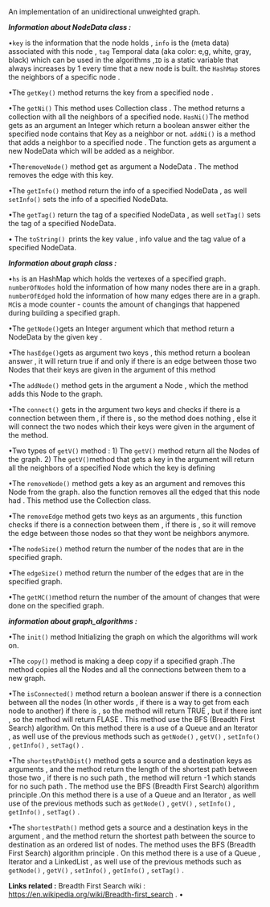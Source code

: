 ﻿An implementation of an unidirectional unweighted graph.

***Information about NodeData class :***

•`key` is the information that the node holds , `info` is the (meta data) associated with this node , `tag` Temporal data (aka color: e,g, white, gray, black)  which can be used in the algorithms ,`ID` is a static variable that always increases by  1 every time that a new node is built.
the `HashMap` stores the neighbors of a specific node .

•The `getKey()` method returns the key from a specified node .

•The `getNi()` This method uses Collection class . The method returns a collection with all the neighbors of a specified node. `HasNi()`The method gets as an argument an Integer which return a boolean answer either the specified node contains that Key as a neighbor or not. `addNi()` is a method that adds a neighbor to a specified node . The function gets as argument a new NodeData which will be added as a neighbor.

•The`removeNode()` method get as argument a NodeData . The method removes the edge with this key.

•The `getInfo()` method return the info of a specified NodeData , as well `setInfo()` sets the info of a specified NodeData.

•The `getTag()` return the tag of a specified NodeData ,  as well `setTag()` sets the tag of a specified NodeData.

• The `toString() `prints the key value , info value  and the tag value of a specified NodeData.

***Information about graph class :***

•`hs` is an HashMap which holds the vertexes of a specified graph. `numberOfNodes` hold the information of how many nodes there are in a graph.
`numberOfEdged` hold the information of how many edges there are in a graph.
`MC`is a mode counter - counts the amount of changings that happened during building a specified graph.

•The `getNode()`gets an Integer argument which that method return a NodeData by the given key .

•The `hasEdge()`gets as argument two keys , this method return a boolean answer , it will return true if and only if there is an edge between those two Nodes that their keys are given in the argument of this method

•The `addNode()` method gets in the  argument a Node , which the method adds this Node to the graph.  

•The `connect()` gets in the argument two keys and checks if there is a connection between them , if there is , so the method does nothing , else it will connect the two nodes which their keys were given in the argument of the method.

•Two types of `getV()` method : 1) The `getV()` method return all the Nodes of the graph. 2) The `getV()`method that gets a key in the argument will return all the neighbors of a specified Node which the key is defining 

•The `removeNode()` method gets a key as an argument and removes this Node from the graph. also the function removes all the edged that this node had . This method use the Collection class.

•The `removeEdge` method gets two keys as an arguments , this function checks if there is a connection between them , if there is , so it will remove the edge between those nodes so that they wont be neighbors anymore. 

•The `nodeSize()` method return the number of the nodes that are in the specified graph.

•The `edgeSize()` method return the number of the edges that are in the specified graph.

•The `getMC()`method return the number of the amount of changes that were done on the specified graph. 

***information about graph_algorithms :*** 

•The `init()` method Initializing the graph on which the algorithms will work on.

•The `copy()` method is making a deep copy if a specified graph .The method copies all the Nodes and all the connections between them to a new graph.

•The `isConnected()` method return a boolean answer if there is a connection between all the nodes (In other words , if there is a way to get from each node to another) if there is , so the method will return TRUE , but if there isnt , so the method will return FLASE . This method use the BFS (Breadth First Search) algorithm.
On this method there is a use of a Queue and an Iterator , as well use of the previous methods such as `getNode()` , `getV()` , `setInfo()` , `getInfo()` , `setTag()` .

•The `shortestPathDist()` method gets a source and a destination keys as arguments , and the method return the length of the  shortest path between those two , if there is no such path , the method will return -1 which stands for no such path . 
The method use the BFS (Breadth First Search) algorithm principle .On this method there is a use of a Queue and an Iterator , as well use of the previous methods such as `getNode()` , `getV()` , `setInfo()` , `getInfo()` , `setTag()` .

•The `shortestPath()` method gets a source and a destination keys in the argument , and the method return the shortest path between the source to destination as an ordered list of nodes.
The method uses the BFS (Breadth First Search) algorithm principle .
On this method there is a use of a 	Queue , Iterator and a LinkedList , as well use of the previous methods such as `getNode()` , `getV()` , `setInfo()` , `getInfo()` , `setTag()` .

****Links related :**** 
 Breadth First Search wiki : https://en.wikipedia.org/wiki/Breadth-first_search .
 •
